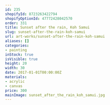 ```yaml
---
id: 235
shopifyId: 8723263422794
shopifyOptionId: 47772428042570
order: 331
title: Sunset after the rain, Koh Samui
slug: sunset-after-the-rain-koh-samui
url: art-works/sunset-after-the-rain-koh-samui
aliases: []
categories:
- painting
inStock: true
isVisible: true
height: 20
width: 30
date: 2017-01-01T00:00:00Z
materials:
- acrylic
- canvas
price: 300
mainImage: sunset_after_the_rain_koh_samui.jpg
---
```

